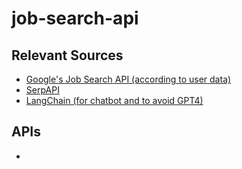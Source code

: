 # job-search-api

## Relevant Sources
- [Google's Job Search API (according to user data)](https://cloud.google.com/talent-solution/job-search/v3/docs/basics)
- [SerpAPI](https://serpapi.com/)
- [LangChain (for chatbot and to avoid GPT4)](https://python.langchain.com/docs/get_started)

## APIs
- 